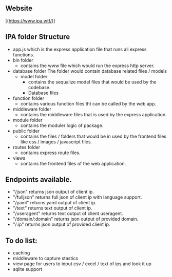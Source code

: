 ## Website
[(https://www.ipa.wtf/)]

## IPA folder Structure
* app.js which is the express application file that runs all express functions.
* bin folder
  * contains the www file which would run the express http server. 
* database folder 
  The folder would contain database related files / models
  * model folder 
    * contains the sequalize model files that would be used by the codebase.
    * Database files
* function folder 
  * contains various function files tht can be called by the web app.
* middleware folder
  * contains the middleware files that is used by the express application.
* module folder
  * contains the moduler logic of package.
* public folder 
  * contains the files / folders that would be in used by the frontend files like css / images / javascript files.
* routes folder
  * contains express route files. 
* views
  * contains the frontend files of the web application.


## Endpoints available.
* "/json" returns json output of client ip.
* "/fulljson" returns full json of client ip with language support.
* "/yaml" returns yaml output of client ip.
* "/text" returns text output of client ip.
* "/useragent" returns text output of client useragent.
* "/domain/:domain" returns json output of provided domain.
* "/:ip" returns json output of provided client ip. 

## To do list:
* caching
* middleware to capture stastics 
* view page for users to input csv / excel / text of ips and look it up
* sqlite support



